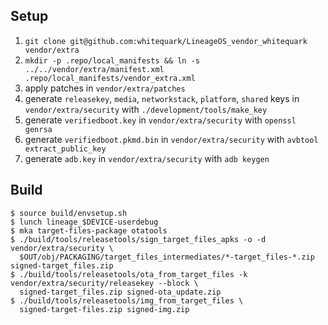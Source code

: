 ## Setup

1. `git clone git@github.com:whitequark/LineageOS_vendor_whitequark vendor/extra`
2. `mkdir -p .repo/local_manifests && ln -s ../../vendor/extra/manifest.xml .repo/local_manifests/vendor_extra.xml`
3. apply patches in `vendor/extra/patches`
4. generate `releasekey`, `media`, `networkstack`, `platform`, `shared` keys in `vendor/extra/security` with `./development/tools/make_key`
5. generate `verifiedboot.key` in `vendor/extra/security` with `openssl genrsa`
6. generate `verifiedboot.pkmd.bin` in `vendor/extra/security` with `avbtool extract_public_key`
7. generate `adb.key` in `vendor/extra/security` with `adb keygen`

## Build

```console
$ source build/envsetup.sh
$ lunch lineage_$DEVICE-userdebug
$ mka target-files-package otatools
$ ./build/tools/releasetools/sign_target_files_apks -o -d vendor/extra/security \
  $OUT/obj/PACKAGING/target_files_intermediates/*-target_files-*.zip signed-target_files.zip
$ ./build/tools/releasetools/ota_from_target_files -k vendor/extra/security/releasekey --block \
  signed-target_files.zip signed-ota_update.zip
$ ./build/tools/releasetools/img_from_target_files \
  signed-target-files.zip signed-img.zip
```
